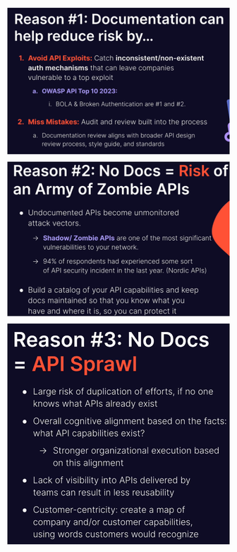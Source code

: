 ![](attachments/Pasted%20image%2020250714141205.png)

![](attachments/Pasted%20image%2020250714141252.png)

![](attachments/Pasted%20image%2020250714141402.png)

